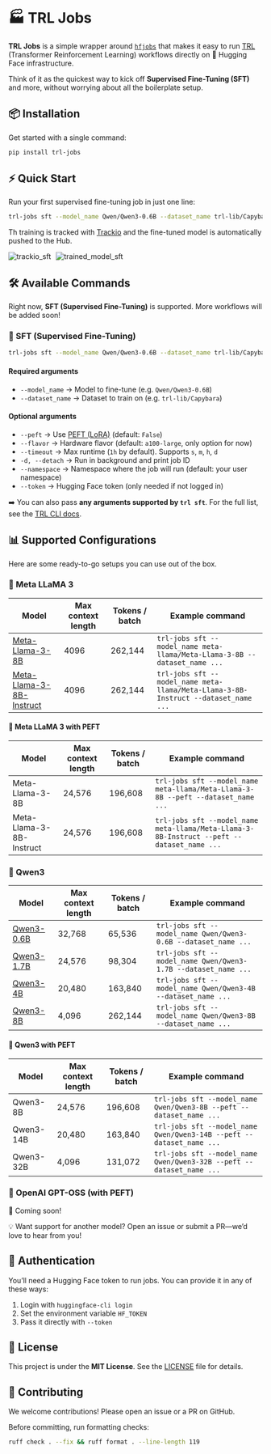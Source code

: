 # 🏭 TRL Jobs

**TRL Jobs** is a simple wrapper around [`hfjobs`](https://huggingface.co/docs/huggingface_hub/guides/jobs) that makes it easy to run [TRL](https://huggingface.co/docs/trl/) (Transformer Reinforcement Learning) workflows directly on 🤗 Hugging Face infrastructure.

Think of it as the quickest way to kick off **Supervised Fine-Tuning (SFT)** and more, without worrying about all the boilerplate setup.

## 📦 Installation

Get started with a single command:

```bash
pip install trl-jobs
```

## ⚡ Quick Start

Run your first supervised fine-tuning job in just one line:

```bash
trl-jobs sft --model_name Qwen/Qwen3-0.6B --dataset_name trl-lib/Capybara
```

Th training is tracked with [Trackio](https://huggingface.co/docs/trackio/index) and the fine-tuned model is automatically pushed to the Hub.

<div style="display: flex; flex-wrap: wrap; gap: 10px; align-items: flex-start;">
  <img src="https://huggingface.co/datasets/trl-lib/documentation-images/resolve/main/trackio_sft.gif" alt="trackio_sft" style="max-width: 48%; height: auto;">
  <img src="https://huggingface.co/datasets/trl-lib/documentation-images/resolve/main/trained_model_sft.png" alt="trained_model_sft" style="max-width: 48%; height: auto;">
</div>

## 🛠 Available Commands

Right now, **SFT (Supervised Fine-Tuning)** is supported. More workflows will be added soon!

### 🔹 SFT (Supervised Fine-Tuning)

```bash
trl-jobs sft --model_name Qwen/Qwen3-0.6B --dataset_name trl-lib/Capybara
```

#### Required arguments

* `--model_name` → Model to fine-tune (e.g. `Qwen/Qwen3-0.6B`)
* `--dataset_name` → Dataset to train on (e.g. `trl-lib/Capybara`)

#### Optional arguments

* `--peft` → Use [PEFT (LoRA)](https://huggingface.co/docs/peft) (default: `False`)
* `--flavor` → Hardware flavor (default: `a100-large`, only option for now)
* `--timeout` → Max runtime (`1h` by default). Supports `s`, `m`, `h`, `d`
* `-d, --detach` → Run in background and print job ID
* `--namespace` → Namespace where the job will run (default: your user namespace)
* `--token` → Hugging Face token (only needed if not logged in)

➡️ You can also pass **any arguments supported by `trl sft`**. For the full list, see the [TRL CLI docs](https://huggingface.co/docs/trl/en/clis).

## 📊 Supported Configurations

Here are some ready-to-go setups you can use out of the box.

### 🦙 Meta LLaMA 3

| Model                                                                                  | Max context length | Tokens / batch | Example command                                                                    |
| -------------------------------------------------------------------------------------- | ------------------ | -------------- | ---------------------------------------------------------------------------------- |
| [Meta-Llama-3-8B](https://huggingface.co/meta-llama/Meta-Llama-3-8B)                   | 4096               | 262,144        | `trl-jobs sft --model_name meta-llama/Meta-Llama-3-8B --dataset_name ...`          |
| [Meta-Llama-3-8B-Instruct](https://huggingface.co/meta-llama/Meta-Llama-3-8B-Instruct) | 4096               | 262,144        | `trl-jobs sft --model_name meta-llama/Meta-Llama-3-8B-Instruct --dataset_name ...` |

#### 🦙 Meta LLaMA 3 with PEFT

| Model                    | Max context length | Tokens / batch | Example command                                                                           |
| ------------------------ | ------------------ | -------------- | ----------------------------------------------------------------------------------------- |
| Meta-Llama-3-8B          | 24,576             | 196,608        | `trl-jobs sft --model_name meta-llama/Meta-Llama-3-8B --peft --dataset_name ...`          |
| Meta-Llama-3-8B-Instruct | 24,576             | 196,608        | `trl-jobs sft --model_name meta-llama/Meta-Llama-3-8B-Instruct --peft --dataset_name ...` |

### 🐧 Qwen3

| Model                                                | Max context length | Tokens / batch | Example command                                                |
| ---------------------------------------------------- | ------------------ | -------------- | -------------------------------------------------------------- |
| [Qwen3-0.6B](https://huggingface.co/Qwen/Qwen3-0.6B) | 32,768             | 65,536         | `trl-jobs sft --model_name Qwen/Qwen3-0.6B --dataset_name ...` |
| [Qwen3-1.7B](https://huggingface.co/Qwen/Qwen3-1.7B) | 24,576             | 98,304         | `trl-jobs sft --model_name Qwen/Qwen3-1.7B --dataset_name ...` |
| [Qwen3-4B](https://huggingface.co/Qwen/Qwen3-4B)     | 20,480             | 163,840        | `trl-jobs sft --model_name Qwen/Qwen3-4B --dataset_name ...`   |
| [Qwen3-8B](https://huggingface.co/Qwen/Qwen3-8B)     | 4,096              | 262,144        | `trl-jobs sft --model_name Qwen/Qwen3-8B --dataset_name ...`   |

#### 🐧 Qwen3 with PEFT

| Model     | Max context length | Tokens / batch | Example command                                                      |
| --------- | ------------------ | -------------- | -------------------------------------------------------------------- |
| Qwen3-8B  | 24,576             | 196,608        | `trl-jobs sft --model_name Qwen/Qwen3-8B --peft --dataset_name ...`  |
| Qwen3-14B | 20,480             | 163,840        | `trl-jobs sft --model_name Qwen/Qwen3-14B --peft --dataset_name ...` |
| Qwen3-32B | 4,096              | 131,072        | `trl-jobs sft --model_name Qwen/Qwen3-32B --peft --dataset_name ...` |

### 🤖 OpenAI GPT-OSS (with PEFT)

🚧 Coming soon!

💡 Want support for another model? Open an issue or submit a PR—we’d love to hear from you!

## 🔑 Authentication

You’ll need a Hugging Face token to run jobs. You can provide it in any of these ways:

1. Login with `huggingface-cli login`
2. Set the environment variable `HF_TOKEN`
3. Pass it directly with `--token`

## 📜 License

This project is under the **MIT License**. See the [LICENSE](./LICENSE) file for details.

## 🤝 Contributing

We welcome contributions!
Please open an issue or a PR on GitHub.

Before committing, run formatting checks:

```bash
ruff check . --fix && ruff format . --line-length 119
```
